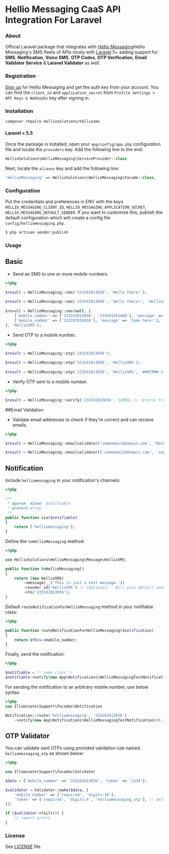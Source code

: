 # Hellio Messaging CaaS API Integration For Laravel

### About
Official Laravel package that integrates with [Hellio Messaging](https://helliomessaging.com)Hellio Messaging's SMS fleets of APIs nicely with [Laravel](https://laravel.com/) 5+ adding support for **SMS**, **Notification**, **Voice SMS**, **OTP Codes**, **OTP Verification**, **Email Validator Service** &  **Laravel Validator** as well.

### Registration
[Sign up](https://app.helliomessaging.com/try-hellio) for Hellio Messaging and get the auth key from your account. You can find the `client_id` and `application_secret` from `Profile Settings > API Keys & Webhooks` key after signing in.

### Installation
```bash
composer require helliosolutions/helliosms
```

#### Laravel < 5.5
Once the package is installed, open your `app/config/app.php` configuration file and locate the `providers` key. Add the following line to the end:

```php
HellioSolutions\HellioMessaging\ServiceProvider::class
```

Next, locate the `aliases` key and add the following line:

```php
'HellioMessaging' => HellioSolutions\HellioMessaging\Facade::class,
```

### Configuration
Put the credentials and preferences in ENV with the keys `HELLIO_MESSAGING_CLIENT_ID`, `HELLIO_MESSAGING_APPLICATION_SECRET`, `HELLIO_MESSAGING_DEFAULT_SENDER`. If you want to customize this, publish the default configuration which will create a config file `config/helliomessaging.php`.

```bash
$ php artisan vendor:publish
```

### Usage

## Basic
- Send an SMS to one or more mobile numbers.
```php
<?php

$result = HellioMessaging::sms('233242813656', 'Hello there!');
 
$result = HellioMessaging::sms('233242813656', 'Hello there!', 'HellioSMS');
 
$result = HellioMessaging::sms(null, [
    ['mobile_number' => ['233242813656', '233591451609'], 'message' => 'Hello there!'],
    ['mobile_number' => ['233203555816'], 'message' => 'Come here!'],
], 'HellioSMS');
```

- Send OTP to a mobile number.
```php
<?php

$result = HellioMessaging::otp('233242813656');
   
$result = HellioMessaging::otp('233242813656', 'HellioSMS');
   
$result = HellioMessaging::otp('233242813656', 'HellioSMS', '##OTP## is your OTP, Please dont share it with anyone.');
```

- Verify OTP sent to a mobile number.
```php
<?php

$result = HellioMessaging::verify('233242813656', 1290); // returns true or false
```
##Email Validation
- Validate email addresses to check if they're correct and can recieve emails.
```php
<?php

$result = HellioMessaging::emailvalidator('someemail@domain.com', 'Marketing leads'); 

$result = HellioMessaging::emailvalidator(['someemail@domain.com', 'support@domain.com'], 'Marketing leads'); 
```

## Notification
Include `helliomessaging` in your notification's channels:
```php
<?php

/**
 * @param  mixed  $notifiable
 * @return array
 */
public function via($notifiable)
{
    return ['helliomessaging'];
}
```

Define the `toHellioMessaging` method:

```php
<?php

use HellioSolutions\HellioMessaging\Message\HellioSMS;

public function toHellioMessaging()
{
    return (new HellioSMS)
        ->message(__('This is just a test message.'))
	    ->sender_id('HellioSMS') // [Optional] - Will pick default sender ID from HELLIO_MESSAGING_DEFAULT_SENDER or if not set, will use the application name.
        ->to('233242813656');
}
```

Default `routeNotificationForHellioMessaging` method in your notifiable class:
```php
<?php

public function routeNotificationForHellioMessaging($notification)
{
    return $this->mobile_number;
}
```

Finally, send the notification:
```php
<?php

$notifiable = /* some class */
$notifiable->notify(new App\Notifications\HellioMessagingTestNotification());
```

For sending the notification to an arbitrary mobile number, use below syntax:
```php
<?php
use Illuminate\Support\Facades\Notification

Notification::route('helliomessaging', '233242813656')
    ->notify(new App\Notifications\HellioMessagingTestNotification());
```

## OTP Validator
You can validate sent OTPs using provided validation rule named `helliomessaging_otp` as shown below:
```php
<?php

use Illuminate\Support\Facades\Validator

$data = ['mobile_number' => '233242813656', 'token' => '1234'];

$validator = Validator::make($data, [
    'mobile_number' => ['required', 'digits:10'],
    'token' => ['required', 'digits:4', 'helliomessaging_otp'], // default key for source number is 'mobile_number', you can customize this using 'helliomessaging_otp:key_name'
]);

if ($validator->fails()) {
    // report errors
}
```

### License

See [LICENSE](LICENSE) file.
